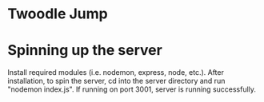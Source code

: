 # Twoodle Jump

# Spinning up the server
Install required modules (i.e. nodemon, express, node, etc.).
After installation, to spin the server, cd into the server directory and run "nodemon index.js". 
If running on port 3001, server is running successfully. 
